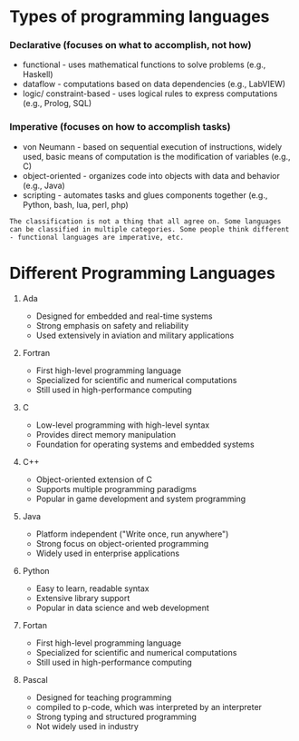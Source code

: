 # Types of programming languages

### Declarative (focuses on what to accomplish, not how)
- functional - uses mathematical functions to solve problems (e.g., Haskell)
- dataflow - computations based on data dependencies (e.g., LabVIEW)
- logic/ constraint-based - uses logical rules to express computations (e.g., Prolog, SQL)

### Imperative (focuses on how to accomplish tasks)
- von Neumann - based on sequential execution of instructions, widely used, basic means of computation is the modification of variables (e.g., C)
- object-oriented - organizes code into objects with data and behavior (e.g., Java)
- scripting - automates tasks and glues components together (e.g., Python, bash, lua, perl, php)

`The classification is not a thing that all agree on. Some languages can be classified in multiple categories. Some people think different - functional languages are imperative, etc.`

# Different Programming Languages

1. Ada
   - Designed for embedded and real-time systems
   - Strong emphasis on safety and reliability
   - Used extensively in aviation and military applications

2. Fortran
   - First high-level programming language
   - Specialized for scientific and numerical computations
   - Still used in high-performance computing

3. C
   - Low-level programming with high-level syntax
   - Provides direct memory manipulation
   - Foundation for operating systems and embedded systems

4. C++
   - Object-oriented extension of C
   - Supports multiple programming paradigms
   - Popular in game development and system programming

5. Java
   - Platform independent ("Write once, run anywhere")
   - Strong focus on object-oriented programming
   - Widely used in enterprise applications

6. Python
   - Easy to learn, readable syntax
   - Extensive library support
   - Popular in data science and web development

7. Fortan
   - First high-level programming language
   - Specialized for scientific and numerical computations
   - Still used in high-performance computing

8. Pascal
   - Designed for teaching programming
   - compiled to p-code, which was interpreted by an interpreter
   - Strong typing and structured programming
   - Not widely used in industry